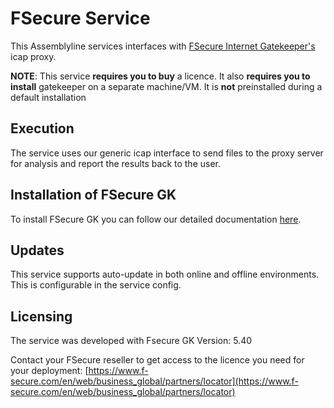 # FSecure Service

This Assemblyline services interfaces with [FSecure Internet Gatekeeper's](https://www.f-secure.com/en/web/business_global/products/internet-gatekeeper) icap proxy.

**NOTE**: This service **requires you to buy** a licence. It also **requires you to install** gatekeeper on a separate machine/VM. It is **not** preinstalled during a default installation

## Execution

The service uses our generic icap interface to send files to the proxy server for analysis and report the results back to the user.

## Installation of FSecure GK

To install FSecure GK you can follow our detailed documentation [here](icap_installation/install_notes.md).

## Updates

This service supports auto-update in both online and offline environments. This is configurable in the service config.

## Licensing

The service was developed with Fsecure GK Version: 5.40

Contact your FSecure reseller to get access to the licence you need for your deployment: [https://www.f-secure.com/en/web/business_global/partners/locator](https://www.f-secure.com/en/web/business_global/partners/locator)